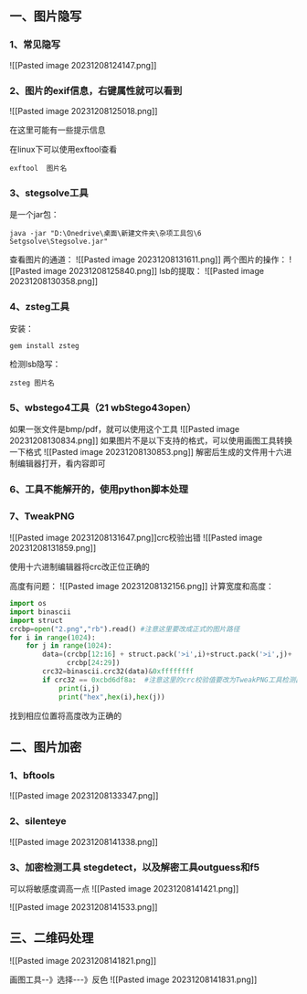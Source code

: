 ## 一、图片隐写
### 1、常见隐写
![[Pasted image 20231208124147.png]]
### 2、图片的exif信息，右键属性就可以看到
![[Pasted image 20231208125018.png]]

在这里可能有一些提示信息

在linux下可以使用exftool查看
```
exftool  图片名
```


### 3、stegsolve工具
是一个jar包：
```
java -jar "D:\Onedrive\桌面\新建文件夹\杂项工具包\6 Setgsolve\Stegsolve.jar"
```
查看图片的通道：
![[Pasted image 20231208131611.png]]
两个图片的操作：
![[Pasted image 20231208125840.png]]
lsb的提取：
![[Pasted image 20231208130358.png]]


### 4、zsteg工具
安装：
```
gem install zsteg
```
检测lsb隐写：
```
zsteg 图片名
```
### 5、wbstego4工具（21 wbStego43open）
如果一张文件是bmp/pdf，就可以使用这个工具
![[Pasted image 20231208130834.png]]
如果图片不是以下支持的格式，可以使用画图工具转换一下格式
![[Pasted image 20231208130853.png]]
解密后生成的文件用十六进制编辑器打开，看内容即可
### 6、工具不能解开的，使用python脚本处理
### 7、TweakPNG
![[Pasted image 20231208131647.png]]crc校验出错
![[Pasted image 20231208131859.png]]

使用十六进制编辑器将crc改正位正确的

高度有问题：
![[Pasted image 20231208132156.png]]
计算宽度和高度：
```python
import os  
import binascii  
import struct  
crcbp=open("2.png","rb").read() #注意这里要改成正式的图片路径  
for i in range(1024):  
    for j in range(1024):  
        data=(crcbp[12:16] + struct.pack('>i',i)+struct.pack('>i',j)+  
              crcbp[24:29])  
        crc32=binascii.crc32(data)&0xffffffff  
        if crc32 == 0xcbd6df8a:  #注意这里的crc校验值要改为TweakPNG工具检测出的原crc值  
            print(i,j)  
            print("hex",hex(i),hex(j))

```
找到相应位置将高度改为正确的
## 二、图片加密
### 1、bftools
![[Pasted image 20231208133347.png]]
### 2、silenteye
![[Pasted image 20231208141338.png]]

### 3、加密检测工具 stegdetect，以及解密工具outguess和f5

可以将敏感度调高一点
![[Pasted image 20231208141421.png]]


![[Pasted image 20231208141533.png]]


## 三、二维码处理
![[Pasted image 20231208141821.png]]

画图工具--》选择---》反色
![[Pasted image 20231208141831.png]]
